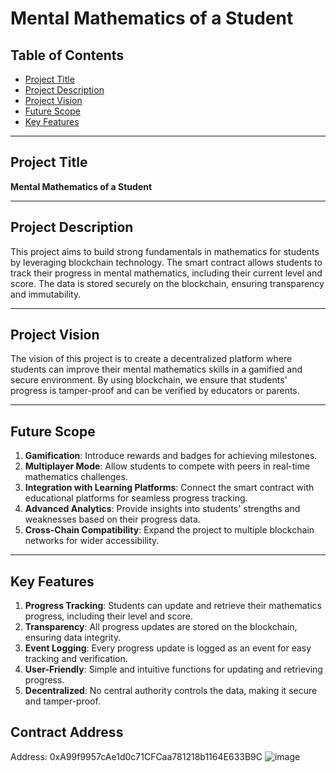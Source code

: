 # Mental Mathematics of a Student

## Table of Contents
- [Project Title](#project-title)
- [Project Description](#project-description)
- [Project Vision](#project-vision)
- [Future Scope](#future-scope)
- [Key Features](#key-features)

---

## Project Title
**Mental Mathematics of a Student**

---

## Project Description
This project aims to build strong fundamentals in mathematics for students by leveraging blockchain technology. The smart contract allows students to track their progress in mental mathematics, including their current level and score. The data is stored securely on the blockchain, ensuring transparency and immutability.

---

## Project Vision
The vision of this project is to create a decentralized platform where students can improve their mental mathematics skills in a gamified and secure environment. By using blockchain, we ensure that students' progress is tamper-proof and can be verified by educators or parents.

---

## Future Scope
1. **Gamification**: Introduce rewards and badges for achieving milestones.
2. **Multiplayer Mode**: Allow students to compete with peers in real-time mathematics challenges.
3. **Integration with Learning Platforms**: Connect the smart contract with educational platforms for seamless progress tracking.
4. **Advanced Analytics**: Provide insights into students' strengths and weaknesses based on their progress data.
5. **Cross-Chain Compatibility**: Expand the project to multiple blockchain networks for wider accessibility.

---

## Key Features
1. **Progress Tracking**: Students can update and retrieve their mathematics progress, including their level and score.
2. **Transparency**: All progress updates are stored on the blockchain, ensuring data integrity.
3. **Event Logging**: Every progress update is logged as an event for easy tracking and verification.
4. **User-Friendly**: Simple and intuitive functions for updating and retrieving progress.
5. **Decentralized**: No central authority controls the data, making it secure and tamper-proof.

## Contract Address
Address: 0xA99f9957cAe1d0c71CFCaa781218b1164E633B9C
![image](https://github.com/user-attachments/assets/0e622444-ffeb-438b-9d78-200344a6ed95)
